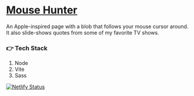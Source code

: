 # [Mouse Hunter](https://mouse-hunter.altair.fyi)

An Apple-inspired page with a blob that follows your mouse cursor around.  
It also slide-shows quotes from some of my favorite TV shows.

### :point_right: Tech Stack

1. Node
2. Vite
3. Sass

[![Netlify Status](https://api.netlify.com/api/v1/badges/f218e256-da35-4546-a7d5-2a556883394c/deploy-status)](https://app.netlify.com/sites/luminous-semifreddo-c5cf9e/deploys)
